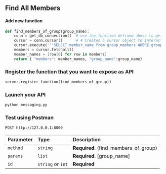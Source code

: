 ## Find All Members

#### Add new function
```python
def find_members_of_group(group_name):
    conn = get_db_connection()  # use the function defined above to get a connection to DB
    cursor = conn.cursor()      # # Creates a cursor object to interact with the database.
    cursor.execute('''SELECT member_name from group_members WHERE group_name=?''',(group_name,))
    members = cursor.fetchall()
    member_names = [row[0] for row in members]
    return { "members": member_names, "group_name":group_name}

```

### Register the function that you want to expose as API
```python
server.register_function(find_members_of_group))
```

### Launch your API
```bash
python messaging.py
```

### Test using Postman
```http
POST http://127.0.0.1:8000
```

| Parameter | Type     | Description                |
| :-------- | :------- | :------------------------- |
| `method`  | `string` | **Required**. (find_members_of_group)   |
| `params`  | `list`   | **Required**. [group_name]  |
| `id    `  | `string` or `int` | **Required**      |
